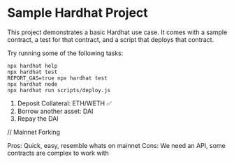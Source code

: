 # Sample Hardhat Project

This project demonstrates a basic Hardhat use case. It comes with a sample contract, a test for that contract, and a script that deploys that contract.

Try running some of the following tasks:

```shell
npx hardhat help
npx hardhat test
REPORT_GAS=true npx hardhat test
npx hardhat node
npx hardhat run scripts/deploy.js
```

1. Deposit Collateral: ETH/WETH ✅
2. Borrow another asset: DAI 
3. Repay the DAI

// Mainnet Forking

Pros: Quick, easy, resemble whats on mainnet
Cons: We need an API, some contracts are complex to work with
